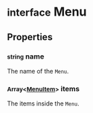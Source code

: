# <small>interface</small> Menu

## Properties

### <small>string</small> name
The name of the `Menu`.
### <small>Array\<[MenuItem](/api/interfaces/MenuItem.md)></small> items
The items inside the `Menu`.